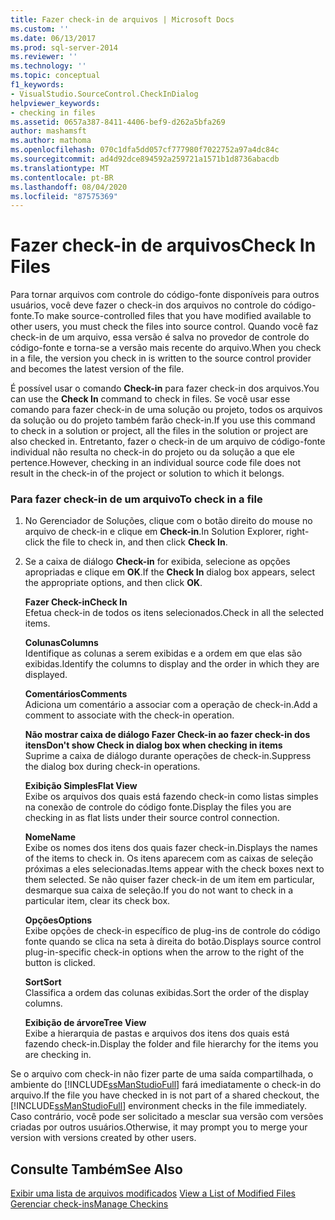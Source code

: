 ```yaml
---
title: Fazer check-in de arquivos | Microsoft Docs
ms.custom: ''
ms.date: 06/13/2017
ms.prod: sql-server-2014
ms.reviewer: ''
ms.technology: ''
ms.topic: conceptual
f1_keywords:
- VisualStudio.SourceControl.CheckInDialog
helpviewer_keywords:
- checking in files
ms.assetid: 0657a387-8411-4406-bef9-d262a5bfa269
author: mashamsft
ms.author: mathoma
ms.openlocfilehash: 070c1dfa5dd057cf777980f7022752a97a4dc84c
ms.sourcegitcommit: ad4d92dce894592a259721a1571b1d8736abacdb
ms.translationtype: MT
ms.contentlocale: pt-BR
ms.lasthandoff: 08/04/2020
ms.locfileid: "87575369"
---
```

# <a name="check-in-files"></a><span data-ttu-id="d3570-102">Fazer check-in de arquivos</span><span class="sxs-lookup"><span data-stu-id="d3570-102">Check In Files</span></span>
  <span data-ttu-id="d3570-103">Para tornar arquivos com controle do código-fonte disponíveis para outros usuários, você deve fazer o check-in dos arquivos no controle do código-fonte.</span><span class="sxs-lookup"><span data-stu-id="d3570-103">To make source-controlled files that you have modified available to other users, you must check the files into source control.</span></span> <span data-ttu-id="d3570-104">Quando você faz check-in de um arquivo, essa versão é salva no provedor de controle do código-fonte e torna-se a versão mais recente do arquivo.</span><span class="sxs-lookup"><span data-stu-id="d3570-104">When you check in a file, the version you check in is written to the source control provider and becomes the latest version of the file.</span></span>  
  
 <span data-ttu-id="d3570-105">É possível usar o comando **Check-in** para fazer check-in dos arquivos.</span><span class="sxs-lookup"><span data-stu-id="d3570-105">You can use the **Check In** command to check in files.</span></span> <span data-ttu-id="d3570-106">Se você usar esse comando para fazer check-in de uma solução ou projeto, todos os arquivos da solução ou do projeto também farão check-in.</span><span class="sxs-lookup"><span data-stu-id="d3570-106">If you use this command to check in a solution or project, all the files in the solution or project are also checked in.</span></span> <span data-ttu-id="d3570-107">Entretanto, fazer o check-in de um arquivo de código-fonte individual não resulta no check-in do projeto ou da solução a que ele pertence.</span><span class="sxs-lookup"><span data-stu-id="d3570-107">However, checking in an individual source code file does not result in the check-in of the project or solution to which it belongs.</span></span>  
  
### <a name="to-check-in-a-file"></a><span data-ttu-id="d3570-108">Para fazer check-in de um arquivo</span><span class="sxs-lookup"><span data-stu-id="d3570-108">To check in a file</span></span>  
  
1.  <span data-ttu-id="d3570-109">No Gerenciador de Soluções, clique com o botão direito do mouse no arquivo de check-in e clique em **Check-in**.</span><span class="sxs-lookup"><span data-stu-id="d3570-109">In Solution Explorer, right-click the file to check in, and then click **Check In**.</span></span>  
  
2.  <span data-ttu-id="d3570-110">Se a caixa de diálogo **Check-in** for exibida, selecione as opções apropriadas e clique em **OK**.</span><span class="sxs-lookup"><span data-stu-id="d3570-110">If the **Check In** dialog box appears, select the appropriate options, and then click **OK**.</span></span>  
  
     <span data-ttu-id="d3570-111">**Fazer Check-in**</span><span class="sxs-lookup"><span data-stu-id="d3570-111">**Check In**</span></span>  
     <span data-ttu-id="d3570-112">Efetua check-in de todos os itens selecionados.</span><span class="sxs-lookup"><span data-stu-id="d3570-112">Check in all the selected items.</span></span>  
  
     <span data-ttu-id="d3570-113">**Colunas**</span><span class="sxs-lookup"><span data-stu-id="d3570-113">**Columns**</span></span>  
     <span data-ttu-id="d3570-114">Identifique as colunas a serem exibidas e a ordem em que elas são exibidas.</span><span class="sxs-lookup"><span data-stu-id="d3570-114">Identify the columns to display and the order in which they are displayed.</span></span>  
  
     <span data-ttu-id="d3570-115">**Comentários**</span><span class="sxs-lookup"><span data-stu-id="d3570-115">**Comments**</span></span>  
     <span data-ttu-id="d3570-116">Adiciona um comentário a associar com a operação de check-in.</span><span class="sxs-lookup"><span data-stu-id="d3570-116">Add a comment to associate with the check-in operation.</span></span>  
  
     <span data-ttu-id="d3570-117">**Não mostrar caixa de diálogo Fazer Check-in ao fazer check-in dos itens**</span><span class="sxs-lookup"><span data-stu-id="d3570-117">**Don't show Check in dialog box when checking in items**</span></span>  
     <span data-ttu-id="d3570-118">Suprime a caixa de diálogo durante operações de check-in.</span><span class="sxs-lookup"><span data-stu-id="d3570-118">Suppress the dialog box during check-in operations.</span></span>  
  
     <span data-ttu-id="d3570-119">**Exibição Simples**</span><span class="sxs-lookup"><span data-stu-id="d3570-119">**Flat View**</span></span>  
     <span data-ttu-id="d3570-120">Exibe os arquivos dos quais está fazendo check-in como listas simples na conexão de controle do código fonte.</span><span class="sxs-lookup"><span data-stu-id="d3570-120">Display the files you are checking in as flat lists under their source control connection.</span></span>  
  
     <span data-ttu-id="d3570-121">**Nome**</span><span class="sxs-lookup"><span data-stu-id="d3570-121">**Name**</span></span>  
     <span data-ttu-id="d3570-122">Exibe os nomes dos itens dos quais fazer check-in.</span><span class="sxs-lookup"><span data-stu-id="d3570-122">Displays the names of the items to check in.</span></span> <span data-ttu-id="d3570-123">Os itens aparecem com as caixas de seleção próximas a eles selecionadas.</span><span class="sxs-lookup"><span data-stu-id="d3570-123">Items appear with the check boxes next to them selected.</span></span> <span data-ttu-id="d3570-124">Se não quiser fazer check-in de um item em particular, desmarque sua caixa de seleção.</span><span class="sxs-lookup"><span data-stu-id="d3570-124">If you do not want to check in a particular item, clear its check box.</span></span>  
  
     <span data-ttu-id="d3570-125">**Opções**</span><span class="sxs-lookup"><span data-stu-id="d3570-125">**Options**</span></span>  
     <span data-ttu-id="d3570-126">Exibe opções de check-in específico de plug-ins de controle do código fonte quando se clica na seta à direita do botão.</span><span class="sxs-lookup"><span data-stu-id="d3570-126">Displays source control plug-in-specific check-in options when the arrow to the right of the button is clicked.</span></span>  
  
     <span data-ttu-id="d3570-127">**Sort**</span><span class="sxs-lookup"><span data-stu-id="d3570-127">**Sort**</span></span>  
     <span data-ttu-id="d3570-128">Classifica a ordem das colunas exibidas.</span><span class="sxs-lookup"><span data-stu-id="d3570-128">Sort the order of the display columns.</span></span>  
  
     <span data-ttu-id="d3570-129">**Exibição de árvore**</span><span class="sxs-lookup"><span data-stu-id="d3570-129">**Tree View**</span></span>  
     <span data-ttu-id="d3570-130">Exibe a hierarquia de pastas e arquivos dos itens dos quais está fazendo check-in.</span><span class="sxs-lookup"><span data-stu-id="d3570-130">Display the folder and file hierarchy for the items you are checking in.</span></span>  
  
 <span data-ttu-id="d3570-131">Se o arquivo com check-in não fizer parte de uma saída compartilhada, o ambiente do [!INCLUDE[ssManStudioFull](../includes/ssmanstudiofull-md.md)] fará imediatamente o check-in do arquivo.</span><span class="sxs-lookup"><span data-stu-id="d3570-131">If the file you have checked in is not part of a shared checkout, the [!INCLUDE[ssManStudioFull](../includes/ssmanstudiofull-md.md)] environment checks in the file immediately.</span></span> <span data-ttu-id="d3570-132">Caso contrário, você pode ser solicitado a mesclar sua versão com versões criadas por outros usuários.</span><span class="sxs-lookup"><span data-stu-id="d3570-132">Otherwise, it may prompt you to merge your version with versions created by other users.</span></span>  
  
## <a name="see-also"></a><span data-ttu-id="d3570-133">Consulte Também</span><span class="sxs-lookup"><span data-stu-id="d3570-133">See Also</span></span>  
 <span data-ttu-id="d3570-134">[Exibir uma lista de arquivos modificados](../../2014/database-engine/view-a-list-of-modified-files.md) </span><span class="sxs-lookup"><span data-stu-id="d3570-134">[View a List of Modified Files](../../2014/database-engine/view-a-list-of-modified-files.md) </span></span>  
 [<span data-ttu-id="d3570-135">Gerenciar check-ins</span><span class="sxs-lookup"><span data-stu-id="d3570-135">Manage Checkins</span></span>](../../2014/database-engine/manage-checkins.md)  
  
  
